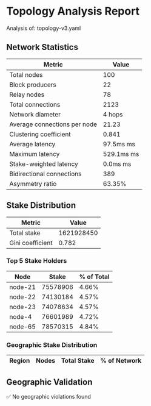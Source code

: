 # Topology Analysis Report

Analysis of: topology-v3.yaml

## Network Statistics

| Metric | Value |
|--------|-------|
| Total nodes | 100 |
| Block producers | 22 |
| Relay nodes | 78 |
| Total connections | 2123 |
| Network diameter | 4 hops |
| Average connections per node | 21.23 |
| Clustering coefficient | 0.841 |
| Average latency | 97.5ms ms |
| Maximum latency | 529.1ms ms |
| Stake-weighted latency | 0.0ms ms |
| Bidirectional connections | 389 |
| Asymmetry ratio | 63.35% |

## Stake Distribution

| Metric | Value |
|--------|-------|
| Total stake | 1621928450 |
| Gini coefficient | 0.782 |

### Top 5 Stake Holders

| Node | Stake | % of Total |
|------|--------|------------|
| node-21 | 75578906 | 4.66% |
| node-22 | 74130184 | 4.57% |
| node-23 | 74078634 | 4.57% |
| node-4 | 76601989 | 4.72% |
| node-65 | 78570315 | 4.84% |

### Geographic Stake Distribution

| Region | Nodes | Total Stake | % of Network |
|---------|--------|-------------|-------------|

## Geographic Validation

✅ No geographic violations found


